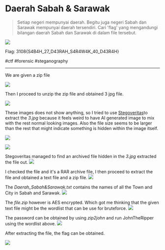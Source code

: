 # Daerah Sabah & Sarawak
> Setiap negeri mempunyai daerah. Begitu juga negeri Sabah dan Sarawak mempunyai daerah tersendiri. Cari 'flag' yang mengandungi bilangan daerah Sabah dan Sarawak di dalam file tersebut.

![](https://i.imgur.com/uQlH1Fg.png)

Flag: 3108{S4B4H_27_D43RAH_S4R4W4K_40_D43R4H} 

#ctf #forensic #steganography

---
We are given a zip file

![](https://i.imgur.com/caFKoMD.png)

Then I proceed to unzip the zip file and obtained 3 jpg file.

![](https://i.imgur.com/Xv3Hhlt.png)

These images does not show anything, so I tried to use [Stegoveritas](https://github.com/bannsec/stegoVeritas)to extract the *3.jpg* because it feels weird to have AI generated image to mix with the rest normal looking images. Also the file size seems to be larger than the rest that might indicate something is hidden within the image itself.

![](https://i.imgur.com/x1j2f7E.png)

![](https://i.imgur.com/CyuX0M3.png)

Stegoveritas managed to find an archived file hidden in the *3.jpg* extracted the file out.
![](https://i.imgur.com/0EIfvUQ.png)

I checked the file and it's a RAR archive file, I then proceed to extract the file and obtained a text file and a zip file.
![](https://i.imgur.com/TQ0XHUQ.png)

The *Daerah_Sabah&Sarawak.txt* contains the names of all the Town and City in Sabah and Sarawak.
![](https://i.imgur.com/pO2NqvE.png)

The *file.zip* however is AES encrypted. Which got me thinking that the given text file might be the wordlist that can be use for bruteforce.
![](https://i.imgur.com/7RZFhUB.png)

The password can be obtained by using *zip2john* and run JohnTheRipper using the wordlist above.
![](https://i.imgur.com/y5hGLFv.png)

After extracting the file, the flag can be obtained.

![](https://i.imgur.com/8qcnifm.png)
